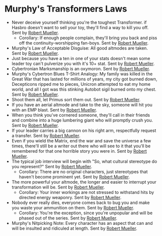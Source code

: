 # Murphy's Transformers Laws
* Never deceive yourself thinking you're the toughest Transformer. if Hasbro doesn't want to sell your toy, they'll find a way to kill you off. Sent by [Robert Mueller](mailto:gatac@t-online.de).
    * Corollary: If enough people complain, they'll bring you back and piss off the continuity-worshipping fan-boys. Sent by [Robert Mueller](mailto:gatac@t-online.de).
* Murphy's Law of Acceptable Disguise: All good altmodes are taken. Sent by [Robert Mueller](mailto:gatac@t-online.de).
* Just because you have a ten in one of your stats doesn't mean some leader toy can't pulverize you with it's 10+ stat. Sent by [Robert Mueller](mailto:gatac@t-online.de).
* Cybertronian Marksmanship is an oxymoron. Sent by [Robert Mueller](mailto:gatac@t-online.de).
* Murphy's Cybertron Blues T-Shirt Analogy: My family was killed in the Great War that has lasted for millions of years, my city got burned down, Decepticons ripped me to pieces,
Unicron attempted to eat my home world, and all I got was this stinking Autobot sigil burned onto my chest. Sent by [Robert Mueller](mailto:gatac@t-online.de).
* Shoot them all, let Primus sort them out. Sent by [Robert Mueller](mailto:gatac@t-online.de).
* If you have an aerial altmode and take to the sky, someone will hit you with an EMP blast. Sent by [Robert Mueller](mailto:gatac@t-online.de).
* When you think you've cornered someone, they'll call in their friends and combine into a huge lumbering giant who will promptly crush you. Sent by [Robert Mueller](mailto:gatac@t-online.de).
* If your leader carries a big cannon on his right arm, respectfully request a transfer. Sent by [Robert Mueller](mailto:gatac@t-online.de).
* Even if you wield the Matrix, end the war and save the universe a few times, there'll still be a writer out there who will see to it that you'll be remembered for that one horrible story you were in. Sent by [Robert Mueller](mailto:gatac@t-online.de).
* The typical job interview will begin with "So, what cultural stereotype do you represent?" Sent by [Robert Mueller](mailto:gatac@t-online.de).
    * Corollary: There are no original characters, just stereotypes that haven't become prominent yet. Sent by [Robert Mueller](mailto:gatac@t-online.de).
* The more powerful your altmode, the longer and easier to interrupt your transformation will be. Sent by [Robert Mueller](mailto:gatac@t-online.de).
    * Corollary: Your inner workings are not stressed to withstand hits by directed energy weaponry. Sent by [Robert Mueller](mailto:gatac@t-online.de).
* Nobody ever really dies, everyone comes back to bug you and make you waste your ammunition on them. Sent by [Robert Mueller](mailto:gatac@t-online.de).
    * Corollary: You're the exception, since you're unpopular and will be phased out of the series. Sent by [Robert Mueller](mailto:gatac@t-online.de).
* Murphy's Nitpicking Note: Every character has an aspect that can and will be insulted and ridiculed at length. Sent by [Robert Mueller](mailto:gatac@t-online.de).